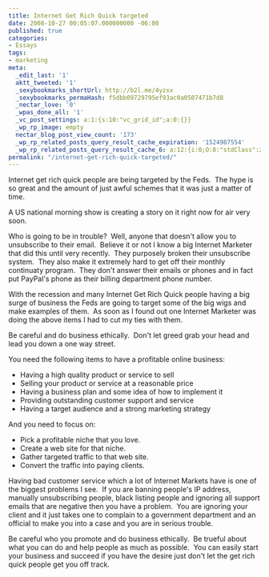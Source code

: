 ```yaml
---
title: Internet Get Rich Quick targeted
date: 2008-10-27 00:05:07.000000000 -06:00
published: true
categories:
- Essays
tags:
- marketing
meta:
  _edit_last: '1'
  aktt_tweeted: '1'
  _sexybookmarks_shortUrl: http://b2l.me/4yzxx
  _sexybookmarks_permaHash: f5dbb09729795ef93ac0a0507471b7d8
  _nectar_love: '0'
  _wpas_done_all: '1'
  _vc_post_settings: a:1:{s:10:"vc_grid_id";a:0:{}}
  _wp_rp_image: empty
  nectar_blog_post_view_count: '173'
  _wp_rp_related_posts_query_result_cache_expiration: '1524987554'
  _wp_rp_related_posts_query_result_cache_6: a:12:{i:0;O:8:"stdClass":2:{s:7:"post_id";s:4:"1261";s:5:"score";s:17:"48.55119049445332";}i:1;O:8:"stdClass":2:{s:7:"post_id";s:4:"1188";s:5:"score";s:18:"45.423433387445264";}i:2;O:8:"stdClass":2:{s:7:"post_id";s:4:"1157";s:5:"score";s:18:"42.770446978627476";}i:3;O:8:"stdClass":2:{s:7:"post_id";s:4:"1133";s:5:"score";s:18:"40.592680512257324";}i:4;O:8:"stdClass":2:{s:7:"post_id";s:4:"8192";s:5:"score";s:18:"37.620512848901356";}i:5;O:8:"stdClass":2:{s:7:"post_id";s:4:"4935";s:5:"score";s:17:"36.61610176772853";}i:6;O:8:"stdClass":2:{s:7:"post_id";s:3:"654";s:5:"score";s:17:"36.61610176772853";}i:7;O:8:"stdClass":2:{s:7:"post_id";s:4:"1522";s:5:"score";s:17:"35.42328827150369";}i:8;O:8:"stdClass":2:{s:7:"post_id";s:4:"1299";s:5:"score";s:18:"35.048661775738616";}i:9;O:8:"stdClass":2:{s:7:"post_id";s:4:"4873";s:5:"score";s:17:"34.43833530135838";}i:10;O:8:"stdClass":2:{s:7:"post_id";s:4:"3568";s:5:"score";s:17:"34.43833530135838";}i:11;O:8:"stdClass":2:{s:7:"post_id";s:4:"2105";s:5:"score";s:17:"34.43833530135838";}}
permalink: "/internet-get-rich-quick-targeted/"
---
```

Internet get rich quick people are being targeted by the Feds.  The hype is so great and the amount of just awful schemes that it was just a matter of time.

A US national morning show is creating a story on it right now for air very soon.

Who is going to be in trouble?  Well, anyone that doesn't allow you to unsubscribe to their email.  Believe it or not I know a big Internet Marketer that did this until very recently.  They purposely broken their unsubscribe system.  They also make it extremely hard to get off their monthly continuaty program.  They don't answer their emails or phones and in fact put PayPal's phone as their billing department phone number.

With the recession and many Internet Get Rich Quick people having a big surge of business the Feds are going to target some of the big wigs and make examples of them.  As soon as I found out one Internet Marketer was doing the above items I had to cut my ties with them.

Be careful and do business ethically.  Don't let greed grab your head and lead you down a one way street.

You need the following items to have a profitable online business:</p>
<ul>
<li><strong></strong>Having a high quality product or service to sell</li>
<li><strong></strong>Selling your product or service at a reasonable price</li>
<li><strong></strong>Having a business plan and some idea of how to implement it</li>
<li><strong></strong>Providing outstanding customer support and service</li>
<li><strong></strong>Having a target audience and a strong marketing strategy</li>
</ul>
<p>And you need to focus on:</p>
<ul>
<li>Pick a profitable niche that you love.</li>
<li>Create a web site for that niche.</li>
<li>Gather targeted traffic to that web site.</li>
<li>Convert the traffic into paying clients.</li>
</ul>
<p>Having bad customer service which a lot of Internet Markets have is one of the biggest problems I see.  If you are banning people's IP address, manually unsubscribing people, black listing people and ignoring all support emails that are negative then you have a problem.  You are ignoring your client and it just takes one to complain to a government department and an official to make you into a case and you are in serious trouble.

Be careful who you promote and do business ethically.  Be trueful about what you can do and help people as much as possible.  You can easily start your business and succeed if you have the desire just don't let the get rich quick people get you off track.</p>
